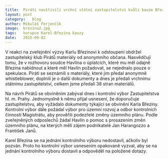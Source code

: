 ```yaml
---
title:	Piráti navštívili vrchní státní zastupitelství kvůli kauze Březina
layout:	post
category:	blog
author:	Mikuláš Ferjenčík
image:	brezina2.jpg
tags:	korupce Karel-Březina kauzy
date:	2015-09-02
---
```


V reakci na zveřejnění výzvy Karlu Březinovi k odstoupení obdržel zastupitelský klub Pirátů materiály od anonymního občana. Nasvědčují tomu, že v rozhovoru soudce Havlína o úplatcích, které mu měl údajně Březina nabídnout a které měl Havlín požadovat, se nejednalo pouze o spekulace. Piráti se seznámili s materiály, které jim předal anonymně whistleblower, doplnili je o další dokumenty a dnes je předali vrchnímu státnímu zastupitelství, celkem jsme předali 38 stran materiálů. 

Na návrh Pirátů se obviněním zabýval dnes i kontrolní výbor Zastupitelstva hl. m. Prahy. Jednomyslně k němu přijal usnesení, že doporučuje zastupitelstvu, aby vyžádalo dokumenty týkající se obvinění Karla Březiny. Kontrolní výbor dále požádal výbor pro územní rozvoj a odbor kontrolních činností Magistrátu, aby prověřili podezřelé změny územního plánu. Podle zveřejněných odposlechů žádal Havlín o pomoc s prosazením změn územního plánu, na kterých měli zájem podnikatelé Jan Harangozzo a František Janů. 

Karel Březina se na jednání kontrolního výboru nedostavil, ačkoliv byl pozván. Proto ho kontrolní výbor usnesením opakovaně vyzval, aby se na jednání kontrolního výboru dostavil a odpověděl na položené dotazy.


